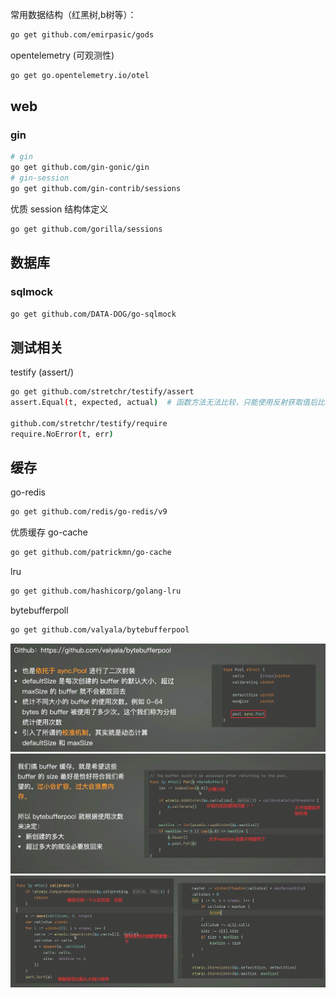 常用数据结构（红黑树,b树等）：
```bash
go get github.com/emirpasic/gods
```

opentelemetry (可观测性)
```bash
go get go.opentelemetry.io/otel
```

## web 
### gin
```bash
# gin
go get github.com/gin-gonic/gin
# gin-session
go get github.com/gin-contrib/sessions
```

优质 session 结构体定义
```bash
go get github.com/gorilla/sessions
```

## 数据库
### sqlmock
```bash
go get github.com/DATA-DOG/go-sqlmock
```

## 测试相关
testify (assert/) 
```bash
go get github.com/stretchr/testify/assert
assert.Equal(t, expected, actual)  # 函数方法无法比较，只能使用反射获取值后比较

github.com/stretchr/testify/require
require.NoError(t, err)
```


## 缓存
go-redis
```bash
go get github.com/redis/go-redis/v9
```

优质缓存 go-cache
```bash
go get github.com/patrickmn/go-cache
```

lru
```bash
go get github.com/hashicorp/golang-lru
```

bytebufferpoll
```bash
go get github.com/valyala/bytebufferpool 
```
![Alt text](assets/image.png)
![Alt text](assets/image-2.png)
![Alt text](assets/image-1.png)